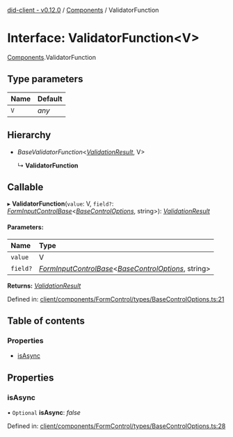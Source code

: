 [did-client - v0.12.0](../README.md) / [Components](../modules/components.md) / ValidatorFunction

# Interface: ValidatorFunction<V\>

[Components](../modules/components.md).ValidatorFunction

## Type parameters

Name | Default |
:------ | :------ |
`V` | *any* |

## Hierarchy

* *BaseValidatorFunction*<[*ValidationResult*](../modules/components.md#validationresult), V\>

  ↳ **ValidatorFunction**

## Callable

▸ **ValidatorFunction**(`value`: V, `field?`: [*FormInputControlBase*](components.forminputcontrolbase.md)<[*BaseControlOptions*](../modules/components.md#basecontroloptions), string\>): [*ValidationResult*](../modules/components.md#validationresult)

#### Parameters:

Name | Type |
:------ | :------ |
`value` | V |
`field?` | [*FormInputControlBase*](components.forminputcontrolbase.md)<[*BaseControlOptions*](../modules/components.md#basecontroloptions), string\> |

**Returns:** [*ValidationResult*](../modules/components.md#validationresult)

Defined in: [client/components/FormControl/types/BaseControlOptions.ts:21](https://github.com/Puzzlepart/did/blob/dev/client/components/FormControl/types/BaseControlOptions.ts#L21)

## Table of contents

### Properties

- [isAsync](components.validatorfunction.md#isasync)

## Properties

### isAsync

• `Optional` **isAsync**: *false*

Defined in: [client/components/FormControl/types/BaseControlOptions.ts:28](https://github.com/Puzzlepart/did/blob/dev/client/components/FormControl/types/BaseControlOptions.ts#L28)
